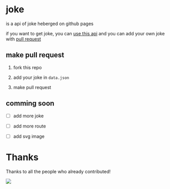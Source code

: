 # joke

is a api of joke heberged on github pages

if you want to get joke, you can [use this api](https://tot0p.github.io/joke/) and you can add your own joke with [pull request](https://github.com/tot0p/joke/pulls)

## make pull request

1. fork this repo

2. add your joke in `data.json`

3. make pull request


## comming soon

- [ ] add more joke

- [ ] add more route

- [ ] add svg image


# Thanks

Thanks to all the people who already contributed!

[![](https://contributors-img.web.app/image?repo=tot0p/joke)](https://github.com/tot0p/joke/graphs/contributors)
